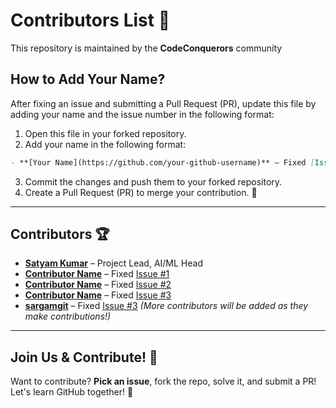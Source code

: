 # **Contributors List** 🎉  

This repository is maintained by the **CodeConquerors** community 

## **How to Add Your Name?**  
After fixing an issue and submitting a Pull Request (PR), update this file by adding your name and the issue number in the following format:  

1. Open this file in your forked repository.
2. Add your name in the following format:

```markdown
- **[Your Name](https://github.com/your-github-username)** – Fixed [Issue #X](URL-of-the-issue)
```

3. Commit the changes and push them to your forked repository.
4. Create a Pull Request (PR) to merge your contribution. 🎉

---

## **Contributors** 🏆  

- **[Satyam Kumar](https://github.com/isatyamks)** – Project Lead, AI/ML Head  
- **[Contributor Name](https://github.com/username)** – Fixed [Issue #1](URL)  
- **[Contributor Name](https://github.com/username)** – Fixed [Issue #2](URL)  
- **[Contributor Name](https://github.com/username)** – Fixed [Issue #3](URL)
- **[sargamgit](https://github.com/sargamsahu1011)** – Fixed [Issue #3](URL)
_(More contributors will be added as they make contributions!)_  

---

## **Join Us & Contribute! 🚀**  
Want to contribute? **Pick an issue**, fork the repo, solve it, and submit a PR! Let's learn GitHub together! 🎯  

